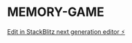 # MEMORY-GAME

[Edit in StackBlitz next generation editor ⚡️](https://stackblitz.com/~/github.com/antoniobmagic/MEMORY-GAME)